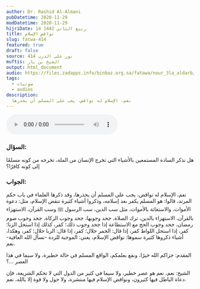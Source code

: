 ```yaml
---
author: Dr. Rashid Al-Almani
pubDatetime: 2020-11-29
modDatetime: 2020-11-29
hijriDate: 14 ربيع الثاني 1442
title: نواقض الإسلام
slug: fatwa-414
featured: true
draft: false
source: نور على الدرب 414
muftis: الشيخ بن باز
output: html_document
audio: https://files.zadapps.info/binbaz.org.sa/fatawa/nour_3la_aldarb/nour_414/41404.mp3
tags:
  - صوتيات
  - audios
description:
  نعم، الإسلام له نواقض، يجب على المسلم أن يحذرها 
---
```


<audio controls>
 <source src="https://files.zadapps.info/binbaz.org.sa/fatawa/nour_3la_aldarb/nour_414/41404.mp3" type="audio/mpeg"/><p>لا يدعم متصفحك عنصر الصوت</p>
</audio>

### السؤال:
هل نذكر السادة المستمعين بالأشياء التي تخرج الإنسان من الملة، تخرجه من كونه مسلمًا إلى كونه كافرًا؟ 

### الجواب:
نعم، الإسلام له نواقض، يجب على المسلم أن يحذرها، وقد ذكرها العلماء في باب حكم المرتد، قالوا: هو المسلم يكفر بعد إسلامه، وذكروا أشياء كثيرة تنقض الإسلام، مثل: دعوة الأموات، والاستغاثة بالأموات، مثل سب الدين، سب الرسول ﷺ وسب القرآن، الاستهزاء بالقرآن، الاستهزاء بالدين، ترك الصلاة، جحد وجوبها، جحد وجوب الزكاة، جحد وجوب صوم رمضان، جحد وجوب الحج مع الاستطاعة إذا جحد وجوب ذلك؛ كفر، كذلك إذا استحل الزنا؛ كفر، إذا استحل اللواط كفر، إذا قال: الخمر حلال؛ كفر، إذا قال: الربا حلال؛ كفر، وهكذا، أشياء ذكروها كثيرة سموها: نواقض الإسلام، يعني: الموجبة للردة -نسأل الله العافية- نعم.

المقدم: جزاكم الله خيرًا، ونفع بعلمكم، الواقع المسلم في حالة خطيرة، ولا سيما في هذا العصر ...؟ 

الشيخ: نعم، نعم هو عصر خطير، ولا سيما في كثير من الدول التي لا تحكم الشريعة، فإن دعاة الباطل فيها كثيرون، ونواقض الإسلام فيها منتشرة، ولا حول ولا قوة إلا بالله، نعم. 
